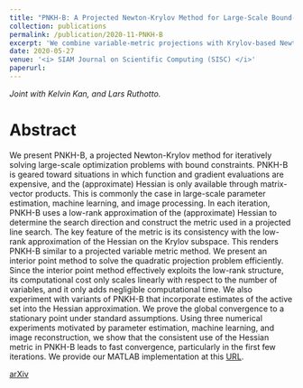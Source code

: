 ```yaml
---
title: "PNKH-B: A Projected Newton-Krylov Method for Large-Scale Bound-Constrained Optimization"
collection: publications
permalink: /publication/2020-11-PNKH-B
excerpt: 'We combine variable-metric projections with Krylov-based Newton methods to solve large-scale optimization.'
date: 2020-05-27
venue: '<i> SIAM Journal on Scientific Computing (SISC) </i>'
paperurl: 
---
```

<i> Joint with Kelvin Kan, and Lars Ruthotto.</i>

Abstract
======
We present PNKH-B, a projected Newton-Krylov method for iteratively solving large-scale optimization problems with bound constraints. PNKH-B is geared toward situations in which function and gradient evaluations are expensive, and the (approximate) Hessian is only available through matrix-vector products. This is commonly the case in large-scale parameter estimation, machine learning, and image processing. In each iteration, PNKH-B uses a low-rank approximation of the (approximate) Hessian to determine the search direction and construct the metric used in a projected line search. The key feature of the metric is its consistency with the low-rank approximation of the Hessian on the Krylov subspace. This renders PNKH-B similar to a projected variable metric method. We present an interior point method to solve the quadratic projection problem efficiently. Since the interior point method effectively exploits the low-rank structure, its computational cost only scales linearly with respect to the number of variables, and it only adds negligible computational time. We also experiment with variants of PNKH-B that incorporate estimates of the active set into the Hessian approximation. We prove the global convergence to a stationary point under standard assumptions. Using three numerical experiments motivated by parameter estimation, machine learning, and image reconstruction, we show that the consistent use of the Hessian metric in PNKH-B leads to fast convergence, particularly in the first few iterations. We provide our MATLAB implementation at this [URL](https://github.com/EmoryMLIP/PNKH-B).

[arXiv](https://arxiv.org/abs/2005.13639)
